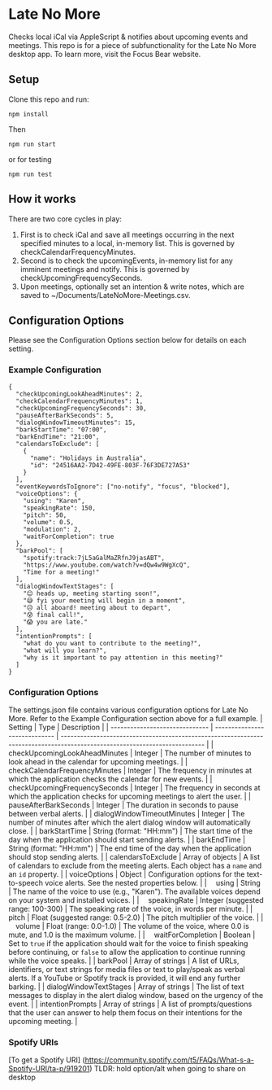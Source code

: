 # Late No More

Checks local iCal via AppleScript & notifies about upcoming events and meetings. This repo is for a piece of subfunctionality for the Late No More desktop app. To learn more, visit the Focus Bear website.

## Setup

Clone this repo and run:

`npm install`

Then

`npm run start`

or for testing

`npm run test`

## How it works

There are two core cycles in play:

1. First is to check iCal and save all meetings occurring in the next specified minutes to a local, in-memory list. This is governed by checkCalendarFrequencyMinutes.
2. Second is to check the upcomingEvents, in-memory list for any imminent meetings and notify. This is governed by checkUpcomingFrequencySeconds.
3. Upon meetings, optionally set an intention & write notes, which are saved to ~/Documents/LateNoMore-Meetings.csv.

## Configuration Options

Please see the Configuration Options section below for details on each setting.

### Example Configuration

```
{
  "checkUpcomingLookAheadMinutes": 2,
  "checkCalendarFrequencyMinutes": 1,
  "checkUpcomingFrequencySeconds": 30,
  "pauseAfterBarkSeconds": 5,
  "dialogWindowTimeoutMinutes": 15,
  "barkStartTime": "07:00",
  "barkEndTime": "21:00",
  "calendarsToExclude": [
    {
      "name": "Holidays in Australia",
      "id": "24516AA2-7D42-49FE-803F-76F3DE727A53"
    }
  ],
  "eventKeywordsToIgnore": ["no-notify", "focus", "blocked"],
  "voiceOptions": {
    "using": "Karen",
    "speakingRate": 150,
    "pitch": 50,
    "volume": 0.5,
    "modulation": 2,
    "waitForCompletion": true
  },
  "barkPool": [
    "spotify:track:7jL5aGalMaZRfnJ9jasABT",
    "https://www.youtube.com/watch?v=dQw4w9WgXcQ",
    "Time for a meeting!"
  ],
  "dialogWindowTextStages": [
    "😊 heads up, meeting starting soon!",
    "😅 fyi your meeting will begin in a moment",
    "😥 all aboard! meeting about to depart",
    "😰 final call!",
    "😱 you are late."
  ],
  "intentionPrompts": [
    "what do you want to contribute to the meeting?",
    "what will you learn?",
    "why is it important to pay attention in this meeting?"
  ]
}
```

### Configuration Options

The settings.json file contains various configuration options for Late No More. Refer to the Example Configuration section above for a full example.
| Setting | Type | Description |
| ------------------------------ | ----------------------------- | -------------------------------------------------------------------------------------------------------------------------- |
| checkUpcomingLookAheadMinutes | Integer | The number of minutes to look ahead in the calendar for upcoming meetings. |
| checkCalendarFrequencyMinutes | Integer | The frequency in minutes at which the application checks the calendar for new events. |
| checkUpcomingFrequencySeconds | Integer | The frequency in seconds at which the application checks for upcoming meetings to alert the user. |
| pauseAfterBarkSeconds | Integer | The duration in seconds to pause between verbal alerts. |
| dialogWindowTimeoutMinutes | Integer | The number of minutes after which the alert dialog window will automatically close. |
| barkStartTime | String (format: "HH:mm") | The start time of the day when the application should start sending alerts. |
| barkEndTime | String (format: "HH:mm") | The end time of the day when the application should stop sending alerts. |
| calendarsToExclude | Array of objects | A list of calendars to exclude from the meeting alerts. Each object has a `name` and an `id` property. |
| voiceOptions | Object | Configuration options for the text-to-speech voice alerts. See the nested properties below. |
| &emsp;using | String | The name of the voice to use (e.g., "Karen"). The available voices depend on your system and installed voices. |
| &emsp;speakingRate | Integer (suggested range: 100-300) | The speaking rate of the voice, in words per minute. |
| &emsp;pitch | Float (suggested range: 0.5-2.0) | The pitch multiplier of the voice. |
| &emsp;volume | Float (range: 0.0-1.0) | The volume of the voice, where 0.0 is mute, and 1.0 is the maximum volume. |
| &emsp;waitForCompletion | Boolean | Set to `true` if the application should wait for the voice to finish speaking before continuing, or `false` to allow the application to continue running while the voice speaks. |
| barkPool | Array of strings | A list of URLs, identifiers, or text strings for media files or text to play/speak as verbal alerts. If a YouTube or Spotify track is provided, it will end any further barking. |
| dialogWindowTextStages | Array of strings | The list of text messages to display in the alert dialog window, based on the urgency of the event. |
| intentionPrompts | Array of strings | A list of prompts/questions that the user can answer to help them focus on their intentions for the upcoming meeting. |

### Spotify URIs

[To get a Spotify URI] (https://community.spotify.com/t5/FAQs/What-s-a-Spotify-URI/ta-p/919201) TLDR: hold option/alt when going to share on desktop
